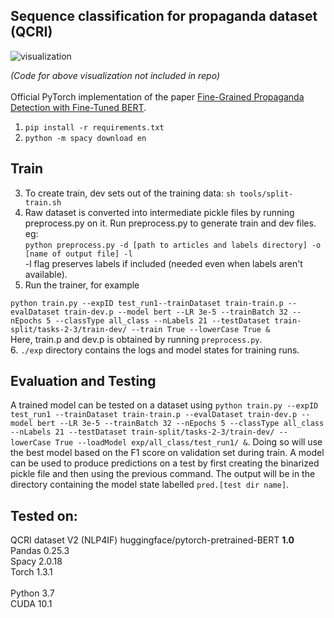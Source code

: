 
## Sequence classification for propaganda dataset (QCRI)
![visualization](https://shehel.github.io/projects/propaganda.png)

*(Code for above visualization not included in repo)* <br>
<br>
Official PyTorch implementation of the paper [Fine-Grained Propaganda Detection with Fine-Tuned BERT](https://www.aclweb.org/anthology/D19-5011.pdf).

1. ```pip install -r requirements.txt```
2. ```python -m spacy download en```

## Train
3. To create train, dev sets out of the training data: ```sh tools/split-train.sh``` 
4. Raw dataset is converted into intermediate pickle files by running preprocess.py on it. Run preprocess.py to generate train and dev files.
eg: <br>
```python preprocess.py -d [path to articles and labels directory] -o [name of output file] -l```
<br>-l flag preserves labels if included (needed even when labels aren't available).  
5. Run the trainer, for example <br>

```python train.py --expID test_run1--trainDataset train-train.p --evalDataset train-dev.p --model bert --LR 3e-5 --trainBatch 32 --nEpochs 5 --classType all_class --nLabels 21 --testDataset train-split/tasks-2-3/train-dev/ --train True --lowerCase True & ``` <br>
Here, train.p and dev.p is obtained by running ```preprocess.py```. <br>
6. ```./exp``` directory contains the logs and model states for training runs. 

## Evaluation and Testing
A trained model can be tested on a dataset using 
```python train.py --expID test_run1 --trainDataset train-train.p --evalDataset train-dev.p --model bert --LR 3e-5 --trainBatch 32 --nEpochs 5 --classType all_class --nLabels 21 --testDataset train-split/tasks-2-3/train-dev/ --lowerCase True --loadModel exp/all_class/test_run1/ &```. Doing so will use the best model based on the F1 score on validation set during train. A model can be used to produce predictions on a test by first creating the binarized pickle file and then using the previous command. The output will be in the directory containing the model state labelled ```pred.[test dir name]```.

## Tested on:
QCRI dataset V2 (NLP4IF) 
huggingface/pytorch-pretrained-BERT **1.0**<br>
Pandas 0.25.3 <br>
Spacy 2.0.18 <br>
Torch 1.3.1 <br>
<br>
Python 3.7 <br>
CUDA 10.1


